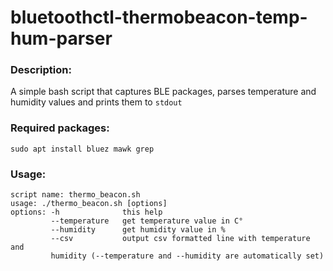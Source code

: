 # bluetoothctl-thermobeacon-temp-hum-parser
### Description:
A simple bash script that captures BLE packages, parses temperature and humidity values and prints them to `stdout`
### Required packages:
```
sudo apt install bluez mawk grep
```
### Usage:
```
script name: thermo_beacon.sh
usage: ./thermo_beacon.sh [options]
options: -h              this help
         --temperature   get temperature value in C°
         --humidity      get humidity value in %
         --csv           output csv formatted line with temperature and
         humidity (--temperature and --humidity are automatically set)
```
